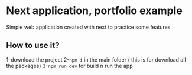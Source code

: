 # Next application, portfolio example

Simple web application created with next to practice some features


## How to use it?

1-download the project
2-`npm i` in the main folder ( this is for download all the packages)
3-`npm run dev` for build n run the app


